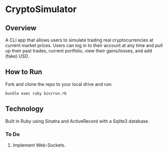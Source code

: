 CryptoSimulator
===============

## Overview 
A CLI app that allows users to simulate trading real cryptocurrencies at current market prices. Users can log in to their account at any time and pull up their past trades, current portfolio, view their gains/losses, and add (fake) USD.

## How to Run
Fork and clone the repo to your local drive and run:

`bundle exec ruby bin/run.rb`

## Technology
Built in Ruby using Sinatra and ActiveRecord with a Sqlite3 database.

### To Do
1. Implement Web-Sockets.



